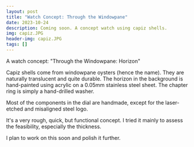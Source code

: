 ```yaml
---
layout: post
title: "Watch Concept: Through the Windowpane"
date: 2023-10-24
description: Coming soon. A concept watch using capiz shells.
img: capiz.JPG
header-img: capiz.JPG
tags: []
---
```

A watch concept: "Through the Windowpane: Horizon"

Capiz shells come from windowpane oysters (hence the name). They are naturally translucent and quite durable. The horizon in the background is hand-painted using acrylic on a 0.05mm stainless steel sheet. The chapter ring is simply a hand-drilled washer.

Most of the components in the dial are handmade, except for the laser-etched and misaligned steel logo.

It's a very rough, quick, but functional concept. I tried it mainly to assess the feasibility, especially the thickness.

I plan to work on this soon and polish it further.
